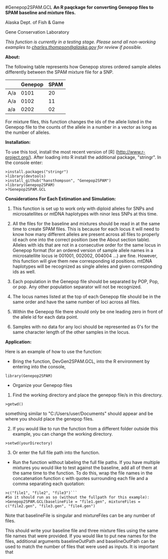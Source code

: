 #Genepop2SPAM.GCL
**An R paqckage for converting Genepop files to SPAM baseline and mixture files.**

Alaska Dept. of Fish & Game

Gene Conservation Laboratory


_This function is currently in a testing stage. Please send all non-working examples to charles.thompson@alaska.gov for review if possible._

**About:**

The following table represents how Genepop stores ordered sample alleles differently between the SPAM mixture file for a SNP.

|  | Genepop | SPAM |
| --- | --- | --- |
| A/a | 0101 | 20 |
| A/a | 0102 | 11 |
| a/a | 0202 | 02 |

For mixture files, this function changes the ids of the allele listed in the Genepop file to the counts of the allele in a number in a vector as long as the number of alleles.

**Installation:**

To use this tool, install the most recent version of [R]  (http://www.r-project.org/). After loading into R install the additional package, "stringr". In the console enter:

```
>install.packages("stringr")
>library(devtools)
>install_github("hansthompson", "Genepop2SPAM")
>library(Genepop2SPAM)
>?Genepop2SPAM.GCL
```

**Considerations For Each Estimation and Simulation:**

1. This function is set up to work only with diploid alleles for SNPs and microsatellites or mtDNA haplotypes with ninor less SNPs at this time.

2. All the files for the baseline and mixtures should be read in at the same time to create SPAM files. This is because for each locus it will need to know how many different alleles are present across all files to properly id each one into the correct position (see the About section table). Alleles with ids that are not in a consecutive order for the same locus in Genepop format (for an ordered version of sample allele names in a microsatellite locus ie 001001, 002002, 004004 …) are fine. However, this function will give them new corresponding id positions.  mtDNA haplotypes will be recognized as single alleles and given corresponding ids as well. 

3. Each population in the Genepop file should be separated by POP, Pop, or pop. Any other population separator will not be recognized. 

4. The locus names listed at the top of each Genepop file should be in the same order and have the same number of loci across all files.

5. Within the Genepop file there should only be one leading zero in front of the allele id for each data point.

6. Samples with no data for any loci should be represented as 0's for the same character length of the other samples in the locus.

**Application:**

Here is an example of how to use the function:

* Bring the function, DevGen2SPAM.GCL, into the R environment by entering into the console,
```
library(Genepop2SPAM)
```
* Organize your Genepop files
1. Find the working directory and place the genepop file/s in this directory.
```
>getwd()
```

something similar to "C:/Users/user/Documents" should appear and be where you should place the genepop files.

2. If you would like to run the function from a different folder outside this example, you can change the working directory.
```
>setwd(yourDirectory)
```

3. Or enter the full file path into the function.

* Run the function without labeling the full file paths. If you have multiple mixtures you would like to test against the baseline, add all of them at the same time to the function. To do this, wrap the file names in the concatenation function c with quotes surrounding each file and a comma separating each quotation:
```
>c("file1", "file2", "file3")```
#So it should run as so (without the fullpath for this example):
>Genepop2SPAM.GCL(baselineFile = "file1.gen", mixtureFiles = c("file2.gen", "file3.gen", "file4.gen")
```
Note that baselineFile is singular and mixtureFiles can be any number of files. 

This should write your baseline file and three mixture files using the same file names that were provided. If you would like to put new names for the files, additional arguments baselineOutPath and baselineOutPath can be used to match the number of files that were used as inputs. It is important that
